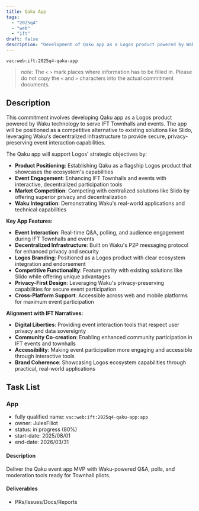 ```yaml
---
title: Qaku App
tags:
  - "2025q4"
  - "web"
  - "ift"
draft: false
description: "Development of Qaku app as a Logos product powered by Waku for IFT Townhalls and events, positioning it as a competitive alternative to existing solutions like Slido."
---
```


`vac:web:ift:2025q4-qaku-app`

> *note*: The `<` `>` mark places where information has to be filled in. Please do not copy the `<` and `>` characters into the actual commitment documents.
## Description

This commitment involves developing Qaku app as a Logos product powered by Waku technology to serve IFT Townhalls and events. The app will be positioned as a competitive alternative to existing solutions like Slido, leveraging Waku's decentralized infrastructure to provide secure, privacy-preserving event interaction capabilities.

The Qaku app will support Logos' strategic objectives by:
- **Product Positioning**: Establishing Qaku as a flagship Logos product that showcases the ecosystem's capabilities
- **Event Engagement**: Enhancing IFT Townhalls and events with interactive, decentralized participation tools
- **Market Competition**: Competing with centralized solutions like Slido by offering superior privacy and decentralization
- **Waku Integration**: Demonstrating Waku's real-world applications and technical capabilities

**Key App Features:**
- **Event Interaction**: Real-time Q&A, polling, and audience engagement during IFT Townhalls and events
- **Decentralized Infrastructure**: Built on Waku's P2P messaging protocol for enhanced privacy and security
- **Logos Branding**: Positioned as a Logos product with clear ecosystem integration and endorsement
- **Competitive Functionality**: Feature parity with existing solutions like Slido while offering unique advantages
- **Privacy-First Design**: Leveraging Waku's privacy-preserving capabilities for secure event participation
- **Cross-Platform Support**: Accessible across web and mobile platforms for maximum event participation

**Alignment with IFT Narratives:**
- **Digital Liberties**: Providing event interaction tools that respect user privacy and data sovereignty
- **Community Co-creation**: Enabling enhanced community participation in IFT events and townhalls
- **Accessibility**: Making event participation more engaging and accessible through interactive tools
- **Brand Coherence**: Showcasing Logos ecosystem capabilities through practical, real-world applications


## Task List

### App

* fully qualified name: `vac:web:ift:2025q4-qaku-app:app`
* owner: JulesFiliot
* status: in progress (80%)
* start-date: 2025/08/01
* end-date: 2026/03/31

#### Description
Deliver the Qaku event app MVP with Waku-powered Q&A, polls, and moderation tools ready for Townhall pilots.

#### Deliverables
- PRs/Issues/Docs/Reports
